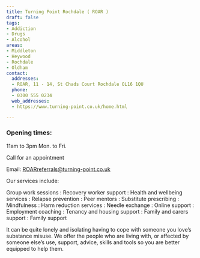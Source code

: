 ```yaml
---
title: Turning Point Rochdale ( ROAR )
draft: false
tags:
- Addiction
- Drugs
- Alcohol
areas:
- Middleton
- Heywood
- Rochdale
- Oldham
contact:
  addresses:
  - ROAR, 11 - 14, St Chads Court Rochdale OL16 1QU
  phone:
  - 0300 555 0234
  web_addresses:
  - https://www.turning-point.co.uk/home.html

---
```


### Opening times:
11am to 3pm  Mon. to Fri.

Call for an appointment

Email: ROARreferrals@turning-point.co.uk

Our services include:

Group work sessions :
Recovery worker support :
Health and wellbeing services :
Relapse prevention :
Peer mentors :
Substitute prescribing :
Mindfulness :
Harm reduction services :
Needle exchange :
Online support :
Employment coaching :
Tenancy and housing support :
Family and carers support :
Family support

It can be quite lonely and isolating having to cope with someone you love’s substance misuse. We offer the people who are living with, or affected by someone else’s use, support, advice, skills and tools so you are better equipped to help them.